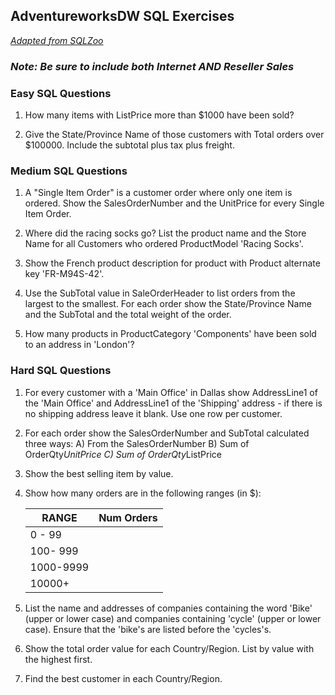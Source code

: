## AdventureworksDW SQL Exercises
_[Adapted from SQLZoo](https://sqlzoo.net/wiki)_

### _Note: Be sure to include both Internet AND Reseller Sales_ 

 
### Easy SQL Questions

1. How many items with ListPrice more than $1000 have been sold?

1. Give the State/Province Name of those customers with Total orders over $100000. Include the subtotal plus tax plus freight.


### Medium SQL Questions
1. A "Single Item Order" is a customer order where only one item is ordered. Show the SalesOrderNumber and the UnitPrice for every Single Item Order.

1. Where did the racing socks go? List the product name and the Store Name for all Customers who ordered ProductModel 'Racing Socks'.

1. Show the French product description for product with Product alternate key 'FR-M94S-42'.


1. Use the SubTotal value in SaleOrderHeader to list orders from the largest to the smallest. For each order show the State/Province Name and the SubTotal and the total weight of the order.

1. How many products in ProductCategory 'Components' have been sold to an address in 'London'?

### Hard SQL Questions
1. For every customer with a 'Main Office' in Dallas show AddressLine1 of the 'Main Office' and AddressLine1 of the 'Shipping' address - if there is no shipping address leave it blank. Use one row per customer.

1. For each order show the SalesOrderNumber and SubTotal calculated three ways:
A) From the SalesOrderNumber
B) Sum of OrderQty*UnitPrice
C) Sum of OrderQty*ListPrice

1. Show the best selling item by value.

1. Show how many orders are in the following ranges (in $):

    | RANGE | Num Orders |
    | ----------- | ----------- |  
    | 0 - 99 | |
    | 100- 999 | |
    | 1000-9999 | |
    | 10000+ | |

1. List the name and addresses of companies containing the word 'Bike' (upper or lower case) and companies containing 'cycle' (upper or lower case). Ensure that the 'bike's are listed before the 'cycles's.

1. Show the total order value for each Country/Region. List by value with the highest first.

1. Find the best customer in each Country/Region.    
